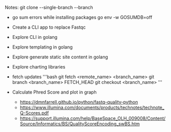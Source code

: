 Notes:
    git clone --single-branch --branch <branchname> <remote-repo>

- go sum errors while installing packages
    go env -w GOSUMDB=off

- Create a CLI app to replace Fastqc

- Explore CLI in golang
- Explore templating in golang
- Explore generate static site content in golang
- Explore charting libraries


- fetch updates
'''bash
git fetch <remote_name> <branch_name>
git branch <branch_name> FETCH_HEAD
git checkout <branch_name>
'''


- Calculate Phred Score and plot in graph
    - https://dmnfarrell.github.io/python/fastq-quality-python
    - https://www.illumina.com/documents/products/technotes/technote_Q-Scores.pdf
    - https://support.illumina.com/help/BaseSpace_OLH_009008/Content/Source/Informatics/BS/QualityScoreEncoding_swBS.htm